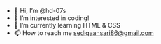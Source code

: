 - 👋 Hi, I’m @hd-07s
- 👀 I’m interested in coding!
- 🌱 I’m currently learning HTML & CSS
- 📫 How to reach me sediqaansari86@gmail.com

<!---
hd-07s/hd-07s is a ✨ special ✨ repository because its `README.md` (this file) appears on your GitHub profile.
You can click the Preview link to take a look at your changes.
--->
